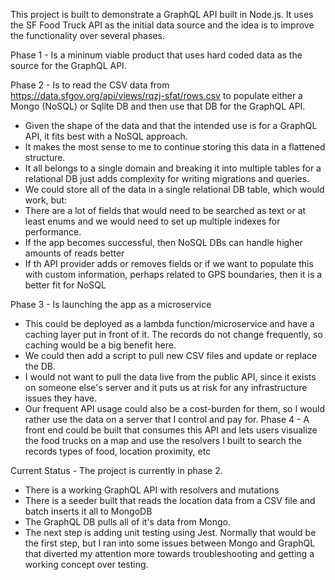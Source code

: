 This project is built to demonstrate a GraphQL API built in Node.js. It uses the SF Food Truck API as the initial data source and the idea is to improve the functionality over several phases.

Phase 1 - Is a mininum viable product that uses hard coded data as the source for the GraphQL API.

Phase 2 - Is to read the CSV data from https://data.sfgov.org/api/views/rqzj-sfat/rows.csv to populate either a Mongo (NoSQL) or Sqlite DB and then use that DB for the GraphQL API.

* Given the shape of the data and that the intended use is for a GraphQL API, it fits best with a NoSQL approach.
* It makes the most sense to me to continue storing this data in a flattened structure.
* It all belongs to a single domain and breaking it into multiple tables for a relational DB just adds complexity for writing migrations and queries.
* We could store all of the data in a single relational DB table, which would work, but:
*    There are a lot of fields that would need to be searched as text or at least enums and we would need to set up multiple indexes for performance.
*    If the app becomes successful, then NoSQL DBs can handle higher amounts of reads better
*    If th API provider adds or removes fields or if we want to populate this with custom information, perhaps related to GPS boundaries, then it is a better fit for NoSQL

Phase 3 - Is launching the app as a microservice

* This could be deployed as a lambda function/microservice and have a caching layer put in front of it. The records do not change frequently, so caching would be a big benefit here.
* We could then add a script to pull new CSV files and update or replace the DB.
* I would not want to pull the data live from the public API, since it exists on someone else's server and it puts us at risk for any infrastructure issues they have.
* Our frequent API usage could also be a cost-burden for them, so I would rather use the data on a server that I control and pay for. Phase 4 - A front end could be built that consumes this API and lets users visualize the food trucks on a map and use the resolvers I built to search the records types of food, location proximity, etc

Current Status - The project is currently in phase 2.

* There is a working GraphQL API with resolvers and mutations
* There is a seeder built that reads the location data from a CSV file and batch inserts it all to MongoDB
* The GraphQL DB pulls all of it's data from Mongo.
* The next step is adding unit testing using Jest. Normally that would be the first step, but I ran into some issues between Mongo and GraphQL that diverted my attention more towards troubleshooting and getting a working concept over testing.
